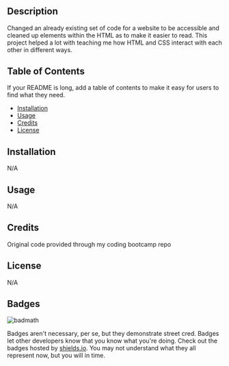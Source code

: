 # <Your-Project-Title>

## Description

Changed an already existing set of code for a website to be accessible and cleaned up elements within the HTML as to make it easier to read. This project helped a lot with teaching me how HTML and CSS interact with each other in different ways.

## Table of Contents

If your README is long, add a table of contents to make it easy for users to find what they need.

- [Installation](#installation)
- [Usage](#usage)
- [Credits](#credits)
- [License](#license)

## Installation

N/A

## Usage

N/A

## Credits

Original code provided through my coding bootcamp repo

## License

N/A

## Badges

![badmath](https://img.shields.io/github/languages/top/lernantino/badmath)

Badges aren't necessary, per se, but they demonstrate street cred. Badges let other developers know that you know what you're doing. Check out the badges hosted by [shields.io](https://shields.io/). You may not understand what they all represent now, but you will in time.

